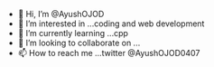 - 👋 Hi, I’m @AyushOJOD
- 👀 I’m interested in ...coding and web development
- 🌱 I’m currently learning ...cpp
- 💞️ I’m looking to collaborate on ...
- 📫 How to reach me ...twitter @AyushOJOD0407

<!---
AyushOJOD/AyushOJOD is a ✨ special ✨ repository because its `README.md` (this file) appears on your GitHub profile.
You can click the Preview link to take a look at your changes.
--->
